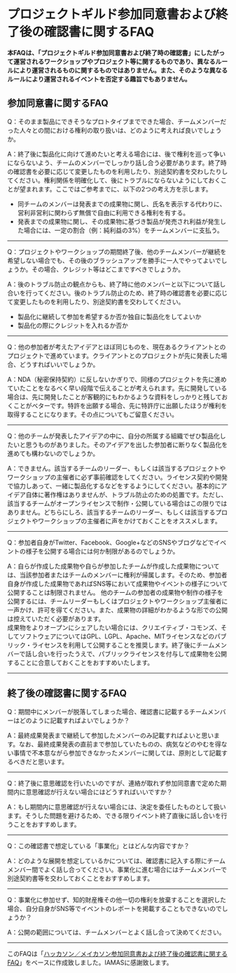 # プロジェクトギルド参加同意書および終了後の確認書に関するFAQ

**本FAQは、「プロジェクトギルド参加同意書および終了時の確認書」にしたがって運営されるワークショップやプロジェクト等に関するものであり、異なるルールにより運営されるものに関するものではありません。また、そのような異なるルールにより運営されるイベントを否定する趣旨でもありません。**

## 参加同意書に関するFAQ

Q：そのまま製品にできそうなプロトタイプまでできた場合、チームメンバーだった人々との間における権利の取り扱いは、どのように考えれば良いでしょうか。

A：終了後に製品化に向けて進めたいと考える場合には、後で権利を巡って争いにならないよう、チームのメンバーでしっかり話し合う必要があります。終了時の確認書を必要に応じて変更したものを利用したり、別途契約書を交わしたりしてください。権利関係を明確化して、後にトラブルにならないようにしておくことが望まれます。ここではご参考までに、以下の2つの考え方を示します。

* 同チームのメンバーは発表までの成果物に関し、氏名を表示する代わりに、営利非営利に関わらず無償で自由に利用できる権利を有する。
* 発表までの成果物に関し、その成果物に基づき製品が発売され利益が発生した場合には、一定の割合（例：純利益の3%）をチームメンバーに支払う。


---

Q：プロジェクトやワークショップの期間終了後、他のチームメンバーが継続を希望しない場合でも、その後のブラッシュアップを勝手に一人でやってよいでしょうか。その場合、クレジット等はどこまですべきでしょうか。

A：後のトラブル防止の観点からも、終了時に他のメンバーと以下について話し合いを行ってください。後のトラブル防止のため、終了時の確認書を必要に応じて変更したものを利用したり、別途契約書を交わしてください。

* 製品化に継続して参加を希望するか否か独自に製品化をしてよいか
* 製品化の際にクレジットを入れるか否か

---

Q：他の参加者が考えたアイデアとほぼ同じものを、現在あるクライアントとのプロジェクトで進めています。クライアントとのプロジェクトが先に発表した場合、どうすればいいでしょうか。

A：NDA（秘密保持契約）に反しないかぎりで、同様のプロジェクトを先に進めていたことをなるべく早い段階で伝えることが考えられます。先に開発している場合は、先に開発したことが客観的にもわかるような資料をしっかりと残しておくことがベターです。特許を出願する場合、先に特許庁に出願したほうが権利を取得することになります。その点についてもご留意ください。

---

Q：他のチームが発表したアイデアの中に、自分の所属する組織でぜひ製品化したいと思うものがありました。そのアイデアを出した参加者に断りなく製品化を進めても構わないのでしょうか。

A：できません。該当するチームのリーダー、もしくは該当するプロジェクトやワークショップの主催者に必ず事前確認をしてください。ライセンス契約や開発で協力しあって、一緒に製品化するなどをするようにしてください。基本的にアイデア自体に著作権はありませんが、トラブル防止のための処置です。ただし、該当するチームがオープンライセンスで制作・公開している場合はこの限りではありません。どちらにしろ、該当するチームのリーダー、もしくは該当するプロジェクトやワークショップの主催者に声をかけておくことをオススメします。

---

Q：参加者自身がTwitter、Facebook、Google+などのSNSやブログなどでイベントの様子を公開する場合には何か制限があるのでしょうか。

A：自らが作成した成果物や自らが参加したチームが作成した成果物については、当該参加者またはチームのメンバーに権利が帰属します。そのため、参加者自身が作成した成果物であればSNS等において成果物やイベントの様子について公開することは制限されません。
他のチームの参加者の成果物や制作の様子を公開するには、チームリーダーもしくはプロジェクトやワークショップ主催者に一声かけ、許可を得てください。また、成果物の詳細がわかるような形での公開は控えていただく必要があります。<br>
成果物をよりオープンにシェアしたい場合には、クリエイティブ・コモンズ、そしてソフトウェアについてはGPL、LGPL、Apache、MITライセンスなどのパブリック・ライセンスを利用して公開することを推奨します。終了後にチームメンバーで話し合いを行ったうえで、パブリックライセンスを付与して成果物を公開することに合意しておくことをおすすめいたします。

---



## 終了後の確認書に関するFAQ

Q：期間中にメンバーが脱落してしまった場合、確認書に記載するチームメンバーはどのように記載すればよいでしょうか？

A：最終成果発表まで継続して参加したメンバーのみ記載すればよいと思います。なお、最終成果発表の直前まで参加していたものの、病気などのやむを得ない事情で不本意ながら参加できなかったメンバーに関しては、原則として記載するべきだと思います。

---

Q：終了後に意思確認を行いたいのですが、連絡が取れず参加同意書で定めた期間内に意思確認が行えない場合にはどうすればいいですか？

A：もし期間内に意思確認が行えない場合には、決定を委任したものとして扱います。そうした問題を避けるため、できる限りイベント終了直後に話し合いを行うことをおすすめします。

---

Q：この確認書で想定している「事業化」とはどんな内容ですか？

A：どのような展開を想定しているかについては、確認書に記入する際にチームメンバー間でよく話し合ってください。事業化に進む場合にはチームメンバーで別途契約書等を交わしておくことをおすすめします。

---

Q：事業化に参加せず、知的財産権その他一切の権利を放棄することを選択した場合、自分自身がSNS等でイベントのレポートを掲載することもできないのでしょうか？

A：公開の範囲については、チームメンバーとよく話し合って決めてください。

----

このFAQは「[ハッカソン／メイカソン参加同意書および終了後の確認書に関するFAQ](https://github.com/IAMAS/makeathon_agreement/blob/master/FAQ.md)」をベースに作成致しました。IAMASに感謝致します。

